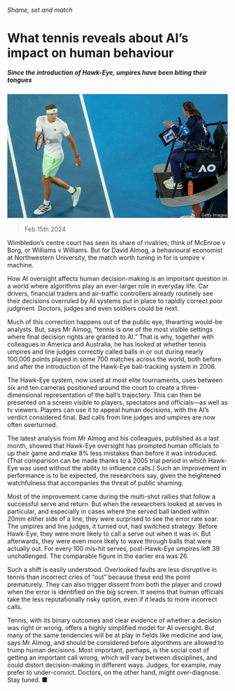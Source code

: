 ###### Shame, set and match

# What tennis reveals about AI’s impact on human behaviour 

##### Since the introduction of Hawk-Eye, umpires have been biting their tongues 

![image](images/20240217_STP505.jpg) 

> Feb 15th 2024 

Wimbledon’s centre court has seen its share of rivalries; think of McEnroe v Borg, or Williams v Williams. But for David Almog, a behavioural economist at Northwestern University, the match worth tuning in for is umpire v machine. 

How AI oversight affects human decision-making is an important question in a world where algorithms play an ever-larger role in everyday life. Car drivers, financial traders and air-traffic controllers already routinely see their decisions overruled by AI systems put in place to rapidly correct poor judgment. Doctors, judges and even soldiers could be next.

Much of this correction happens out of the public eye, thwarting would-be analysts. But, says Mr Almog, “tennis is one of the most visible settings where final decision rights are granted to AI.” That is why, together with colleagues in America and Australia, he has looked at whether tennis umpires and line judges correctly called balls in or out during nearly 100,000 points played in some 700 matches across the world, both before and after the introduction of the Hawk-Eye ball-tracking system in 2006. 

The Hawk-Eye system, now used at most elite tournaments, uses between six and ten cameras positioned around the court to create a three-dimensional representation of the ball’s trajectory. This can then be presented on a screen visible to players, spectators and officials—as well as tv viewers. Players can use it to appeal human decisions, with the AI’s verdict considered final. Bad calls from line judges and umpires are now often overturned.

The latest analysis from Mr Almog and his colleagues, published as a last month, showed that Hawk-Eye oversight has prompted human officials to up their game and make 8% less mistakes than before it was introduced. (That comparison can be made thanks to a 2005 trial period in which Hawk-Eye was used without the ability to influence calls.) Such an improvement in performance is to be expected, the researchers say, given the heightened watchfulness that accompanies the threat of public shaming. 

Most of the improvement came during the multi-shot rallies that follow a successful serve and return. But when the researchers looked at serves in particular, and especially in cases where the served ball landed within 20mm either side of a line, they were surprised to see the error rate soar. The umpires and line judges, it turned out, had switched strategy. Before Hawk-Eye, they were more likely to call a serve out when it was in. But afterwards, they were even more likely to wave through balls that were actually out. For every 100 mis-hit serves, post-Hawk-Eye umpires left 39 unchallenged. The comparable figure in the earlier era was 26.

Such a shift is easily understood. Overlooked faults are less disruptive in tennis than incorrect cries of “out” because these end the point prematurely. They can also trigger dissent from both the player and crowd when the error is identified on the big screen. It seems that human officials take the less reputationally risky option, even if it leads to more incorrect calls. 

Tennis, with its binary outcomes and clear evidence of whether a decision was right or wrong, offers a highly simplified model for AI oversight. But many of the same tendencies will be at play in fields like medicine and law, says Mr Almog, and should be considered before algorithms are allowed to trump human decisions. Most important, perhaps, is the social cost of getting an important call wrong, which will vary between disciplines, and could distort decision-making in different ways. Judges, for example, may prefer to under-convict. Doctors, on the other hand, might over-diagnose. Stay tuned. ■


